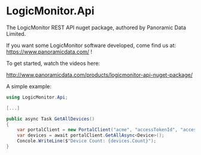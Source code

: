 # LogicMonitor.Api

The LogicMonitor REST API nuget package, authored by Panoramic Data Limited.

If you want some LogicMonitor software developed, come find us at: https://www.panoramicdata.com/ !

To get started, watch the videos here:

http://www.panoramicdata.com/products/logicmonitor-api-nuget-package/

A simple example:

```c#
using LogicMonitor.Api;

[...]

public async Task GetAllDevices()
{
	var portalClient = new PortalClient("acme", "accessTokenId", "accessTokenKey");
	var devices = await portalClient.GetAllAsync<Device>();
	Concole.WriteLine($"Device Count: {devices.Count}");
}